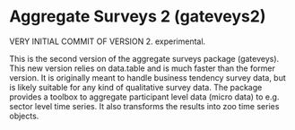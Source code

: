 # Aggregate Surveys 2 (gateveys2)

VERY INITIAL COMMIT OF VERSION 2. experimental.

This is the second version of the aggregate surveys
package (gateveys). This new version relies on data.table and is much
faster than the former version. It is originally meant to handle
business tendency survey data, but is likely suitable for any kind
of qualitative survey data. The package provides a toolbox
to aggregate participant level data (micro data) to e.g.
sector level time series. It also transforms the results into
zoo time series objects.
